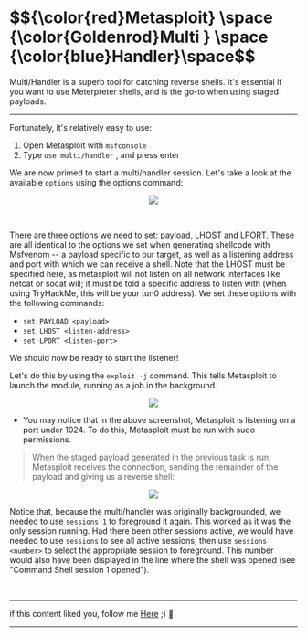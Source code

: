 <h1>$${\color{red}Metasploit} \space {\color{Goldenrod}Multi } \space {\color{blue}Handler}\space$$</h1>

Multi/Handler is a superb tool for catching reverse shells. It's essential if you want to use Meterpreter shells, and is the go-to when using staged payloads.

****

Fortunately, it's relatively easy to use:

  1. Open Metasploit with ```msfconsole```
  2. Type ```use multi/handler``` , and press enter

We are now primed to start a multi/handler session. Let's take a look at the available ```options``` using the options command:

<p align="center">
<img src="https://github.com/4bo4yman/Privilege-Escalation/assets/156849852/39eb2c1b-f0c2-4841-8491-02da924b9a41">
</p>

<br>

There are three options we need to set: payload, LHOST and LPORT. These are all identical to the options we set when generating  shellcode with Msfvenom -- a payload specific to our target, as well as a listening address and port with which we can receive a shell. Note that the LHOST must be specified here, as metasploit will not listen on all network interfaces like netcat or socat will; it must be told a specific address to listen with (when using TryHackMe, this will be your tun0 address). We set these options with the following commands:

  - ```set PAYLOAD <payload>```
  - ```set LHOST <listen-address>```
  - ```set LPORT <listen-port>```

We should now be ready to start the listener!

Let's do this by using the ```exploit -j``` command. This tells Metasploit to launch the module, running as a job in the background.

<p align="center">
<img src="https://github.com/4bo4yman/Privilege-Escalation/assets/156849852/91bd6d1b-5277-45e0-a588-7686e70b8890">
</p>

- You may notice that in the above screenshot, Metasploit is listening on a port under 1024. To do this, Metasploit must be run with sudo permissions.

> When the staged payload generated in the previous task is run, Metasploit receives the connection, sending the remainder of the payload and giving us a reverse shell:

<p align="center">
<img src="https://github.com/4bo4yman/Privilege-Escalation/assets/156849852/1d360570-7b30-4d85-9be3-21f5a87b343e">
</p>

Notice that, because the multi/handler was originally backgrounded, we needed to use ```sessions 1``` to foreground it again. This worked as it was the only session running. Had there been other sessions active, we would have needed to use ```sessions``` to see all active sessions, then use ```sessions <number>``` to select the appropriate session to foreground. This number would also have been displayed in the line where the shell was opened (see "Command Shell session 1 opened").

<br>

******
if this content liked you, follow me [Here](https://github.com/4bo4yman) ;) :tada:
*****

